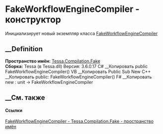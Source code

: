 # FakeWorkflowEngineCompiler - конструктор
Инициализирует новый экземпляр класса
[FakeWorkflowEngineCompiler](T_Tessa_Compilation_Fake_FakeWorkflowEngineCompiler.htm)
##  __Definition
 **Пространство имён:** [Tessa.Compilation.Fake](N_Tessa_Compilation_Fake.htm)  
 **Сборка:** Tessa (в Tessa.dll) Версия: 3.6.0.17
C# __Копировать
     public FakeWorkflowEngineCompiler()
VB __Копировать
     Public Sub New
C++ __Копировать
     public:
    FakeWorkflowEngineCompiler()
F# __Копировать
     new : unit -> FakeWorkflowEngineCompiler
##  __См. также
#### Ссылки
[FakeWorkflowEngineCompiler -
](T_Tessa_Compilation_Fake_FakeWorkflowEngineCompiler.htm)
[Tessa.Compilation.Fake - пространство имён](N_Tessa_Compilation_Fake.htm)
